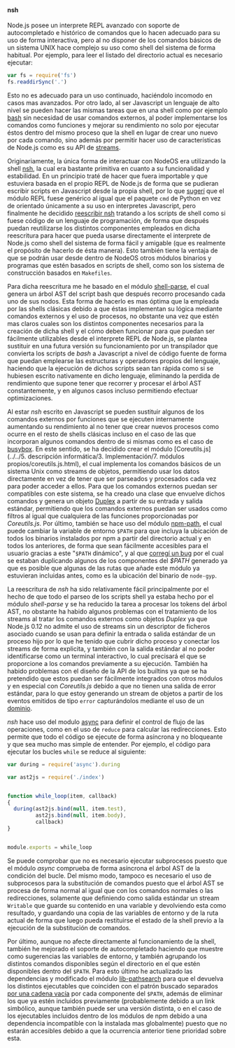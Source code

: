 #### nsh

Node.js posee un interprete REPL avanzado con soporte de autocompletado e
histórico de comandos que lo hacen adecuado para su uso de forma interactiva,
pero al no disponer de los comandos básicos de un sistema UNIX hace complejo su
uso como shell del sistema de forma habitual. Por ejemplo, para leer el listado
del directorio actual es necesario ejecutar:

```Javascript
var fs = require('fs')
fs.readdirSync('.')
```

Esto no es adecuado para un uso continuado, haciéndolo incomodo en casos mas
avanzados. Por otro lado, al ser Javascript un lenguaje de alto nivel se pueden
hacer las mismas tareas que en una shell como por ejemplo
[bash](https://www.gnu.org/software/bash) sin necesidad de usar comandos
externos, al poder implementarse los comandos como funciones y mejorar su
rendimiento no solo por ejecutar éstos dentro del mismo proceso que la shell en
lugar de crear uno nuevo por cada comando, sino además por permitir hacer uso de
características de Node.js como es su API de [streams](https://nodejs.org/api/stream.html).

Originariamente, la única forma de interactuar con NodeOS era utilizando la
shell [nsh](https://github.com/groundwater/node-bin-nsh), la cual era bastante
primitiva en cuanto a su funcionalidad y estabilidad. En un principio traté de
hacer que fuera importable y que estuviera basada en el propio REPL de Node.js
de forma que se pudieran escribir scripts en Javascript desde la propia shell,
por lo que [sugerí](https://github.com/joyent/node/issues/9224) que el módulo
REPL fuese genérico al igual que el paquete `cmd` de Python en vez de orientado
únicamente a su uso en interpretes Javascript, pero finalmente he decidido
[reescribir nsh](https://github.com/piranna/nsh) tratando a los scripts de shell
como si fuese código de un lenguaje de programación, de forma que después puedan
reutilizarse los distintos componentes empleados en dicha reescritura para hacer
que pueda usarse directamente el interprete de Node.js como shell del sistema de
forma fácil y amigable (que es realmente el propósito de hacerlo de ésta manera).
Esto también tiene la ventaja de que se podrán usar desde dentro de NodeOS otros
módulos binarios y programas que estén basados en scripts de shell, como son los
sistema de construcción basados en `Makefiles`.

Para dicha reescritura me he basado en el módulo
[shell-parse](https://github.com/grncdr/js-shell-parse), el cual genera un árbol
AST del script bash que después recorro procesando cada uno de sus nodos. Esta
forma de hacerlo es mas óptima que la empleada por las shells clásicas debido a
que éstas implementan su lógica mediante comandos externos y el uso de procesos,
no obstante una vez que estén mas claros cuales son los distintos componentes
necesarios para la creación de dicha shell y el cómo deben funcionar para que
puedan ser fácilmente utilizables desde el interprete REPL de Node.js, se
plantea sustituir en una futura versión su funcionamiento por un transpilador
que convierta los scripts de *bash* a Javascript a nivel de código fuente de
forma que puedan emplearse las estructuras y operadores propios del lenguaje,
haciendo que la ejecución de dichos scripts sean tan rápida como si se hubiesen
escrito nativamente en dicho lenguaje, eliminando la perdida de rendimiento que
supone tener que recorrer y procesar el árbol AST constantemente, y en algunos
casos incluso permitiendo efectuar optimizaciones.

Al estar *nsh* escrito en Javascript se pueden sustituir algunos de los comandos
externos por funciones que se ejecuten internamente aumentando su rendimiento al
no tener que crear nuevos procesos como ocurre en el resto de shells clásicas
incluso en el caso de las que incorporan algunos comandos dentro de si mismas
como es el caso de [busybox](https://www.busybox.net). En este sentido, se ha
decidido crear el módulo [Coreutils.js](../../5. descripción informática/3. Implementación/7. módulos propios/coreutils.js.html),
el cual implementa los comandos básicos de un sistema Unix como streams de
objetos, permitiendo usar los datos directamente en vez de tener que ser
parseados y procesados cada vez para poder acceder a ellos. Para que los
comandos externos puedan ser compatibles con este sistema, se ha creado una
clase que envuelve dichos comandos y genera un objeto
[Duplex](https://nodejs.org/api/stream.html#stream_class_stream_duplex) a partir
de su entrada y salida estándar, permitiendo que los comandos externos puedan
ser usados como filtros al igual que cualquiera de las funciones proporcionadas
por *Coreutils.js*. Por último, también se hace uso del módulo
[npm-path](https://github.com/timoxley/npm-path), el cual puede cambiar la
variable de entorno `$PATH` para que incluya la ubicación de todos los binarios
instalados por npm a partir del directorio actual y en todos los anteriores, de
forma que sean fácilmente accesibles para el usuario gracias a este "`$PATH`
dinámico", y al que [corregí un bug](https://github.com/timoxley/npm-path/pull/5)
por el cual se estaban duplicando algunos de los componentes del *$PATH*
generado ya que es posible que algunas de las rutas que añade este módulo ya
estuvieran incluidas antes, como es la ubicación del binario de `node-gyp`.

La reescritura de *nsh* ha sido relativamente fácil principalmente por el hecho
de que todo el parseo de los scripts shell ya estaba hecho por el módulo
*shell-parse* y se ha reducido la tarea a procesar los tokens del árbol AST, no
obstante ha habido algunos problemas con el tratamiento de los streams al tratar
los comandos externos como objetos *Duplex* ya que Node.js 0.12 no admite el uso
de streams sin un descriptor de ficheros asociado cuando se usan para definir la
entrada o salida estándar de un proceso hijo por lo que he tenido que cubrir
dicho proceso y conectar los streams de forma explicita, y también con la salida
estándar al no poder identificarse como un terminal interactivo, lo cual
precisará el que se proporcione a los comandos previamente a su ejecución.
También ha habido problemas con el diseño de la API de los builtins ya que se ha
pretendido que estos puedan ser fácilmente integrados con otros módulos y en
especial con *Coreutils.js* debido a que no tienen una salida de error estándar,
para lo que estoy generando un stream de objetos a partir de los eventos
emitidos de tipo `error` capturándolos mediante el uso de un
[dominio](https://nodejs.org/api/domain.html).

*nsh* hace uso del modulo [async](https://github.com/caolan/async) para definir
el control de flujo de las operaciones, como en el uso de `reduce` para calcular
las redirecciones. Esto permite que todo el código se ejecute de forma asíncrona
y no bloqueante y que sea mucho mas simple de entender. Por ejemplo, el código
para ejecutar los bucles `while` se reduce al siguiente:

```Javascript
var during = require('async').during

var ast2js = require('./index')


function while_loop(item, callback)
{
  during(ast2js.bind(null, item.test),
         ast2js.bind(null, item.body),
         callback)
}


module.exports = while_loop
```

Se puede comprobar que no es necesario ejecutar subprocesos puesto que el
módulo *async* comprueba de forma asíncrona el árbol AST de la condición del
bucle. Del mismo modo, tampoco es necesario el uso de subprocesos para la
substitución de comandos puesto que el árbol AST se procesa de forma normal al
igual que con los comandos normales o las redirecciones, solamente que
definiendo como salida estándar un stream `Writable` que guarde su contenido en
una variable y devolviendo esta como resultado, y guardando una copia de las
variables de entorno y de la ruta actual de forma que luego pueda restituirse el
estado de la shell previo a la ejecución de la substitución de comandos.

Por último, aunque no afecte directamente al funcionamiento de la shell, también
he mejorado el soporte de autocompletado haciendo que muestre como sugerencias
las variables de entorno, y también agrupando los distintos comandos disponibles
según el directorio en el que estén disponibles dentro del `$PATH`. Para esto
último he actualizado las dependencias y modificado el módulo
[lib-pathsearch](https://github.com/piranna/node-lib-pathsearch) para que el
devuelva los distintos ejecutables que coinciden con el patrón buscado separados
[por una cadena vacía](https://nodejs.org/api/readline.html#readline_readline_createinterface_options)
por cada componente del `$PATH`, además de eliminar los que ya estén incluidos
previamente (probablemente debido a un link simbólico, aunque también puede ser
una versión distinta, o en el caso de los ejecutables incluidos dentro de los
módulos de npm debido a una dependencia incompatible con la instalada mas
globalmente) puesto que no estarán accesibles debido a que la ocurrencia
anterior tiene prioridad sobre esta.
